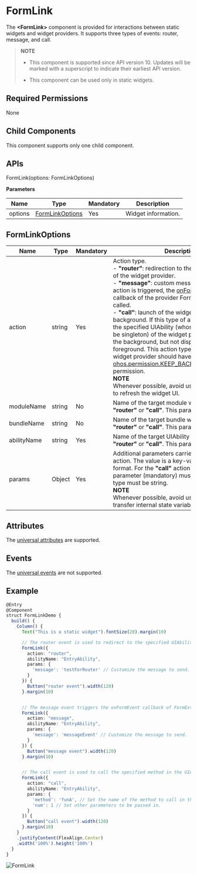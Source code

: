 # FormLink

The **\<FormLink>** component is provided for interactions between static widgets and widget providers. It supports three types of events: router, message, and call.

> **NOTE**
>
> - This component is supported since API version 10. Updates will be marked with a superscript to indicate their earliest API version.
>
> - This component can be used only in static widgets.
>

## Required Permissions

None

## Child Components

This component supports only one child component.

## APIs

FormLink(options: FormLinkOptions)

**Parameters**

| Name      | Type                           | Mandatory  | Description  |
| --------- | ------------------------------- | ---- | ------ |
| options | [FormLinkOptions](#formlinkoptions) | Yes   | Widget information.|

## FormLinkOptions

| Name     | Type| Mandatory| Description                                                    |
| ----------- | -------- | ---- | ------------------------------------------------------------ |
| action      | string   | Yes  | Action type.<br>- **"router"**: redirection to the specified UIAbility of the widget provider.<br>- **"message"**: custom message. If this type of action is triggered, the [onFormEvent()](../apis/js-apis-app-form-formExtensionAbility.md#onformevent) lifecycle callback of the provider FormExtensionAbility is called.<br>- **"call"**: launch of the widget provider in the background. If this type of action is triggered, the specified UIAbility (whose [launch type](../../application-models/uiability-launch-type.md) must be singleton) of the widget provider is started in the background, but not displayed in the foreground. This action type requires that the widget provider should have the [ohos.permission.KEEP_BACKGROUND_RUNNING](../../security/permission-list.md#ohospermissionkeep_background_running) permission.<br>**NOTE**<br>Whenever possible, avoid using the router event to refresh the widget UI.|
| moduleName  | string   | No  | Name of the target module when **action** is **"router"** or **"call"**. This parameter is optional. |
| bundleName  | string   | No  | Name of the target bundle when **action** is **"router"** or **"call"**. This parameter is optional.   |
| abilityName | string   | Yes  | Name of the target UIAbility when **action** is **"router"** or **"call"**. This parameter is mandatory.|
| params      | Object   | Yes  | Additional parameters carried in the current action. The value is a key-value pair in JSON format. For the **"call"** action type, the **method** parameter (mandatory) must be set and its value type must be string.<br>**NOTE**<br>Whenever possible, avoid using **params** to transfer internal state variables of widgets.|

## Attributes

The [universal attributes](ts-universal-attributes-size.md) are supported.

## Events

The [universal events](ts-universal-events-click.md) are not supported.

## Example

```ts
@Entry
@Component
struct FormLinkDemo {
  build() {
    Column() {
      Text("This is a static widget").fontSize(20).margin(10)

      // The router event is used to redirect to the specified UIAbility from the static widget.
      FormLink({
        action: "router",
        abilityName: "EntryAbility",
        params: {
          'message': 'testForRouter' // Customize the message to send.
        }
      }) {
        Button("router event").width(120)
      }.margin(10)


      // The message event triggers the onFormEvent callback of FormExtensionAbility.
      FormLink({
        action: "message",
        abilityName: "EntryAbility",
        params: {
          'message': 'messageEvent' // Customize the message to send.
        }
      }) {
        Button("message event").width(120)
      }.margin(10)


      // The call event is used to call the specified method in the UIAbility.
      FormLink({
        action: "call",
        abilityName: "EntryAbility",
        params: {
          'method': 'funA', // Set the name of the method to call in the EntryAbility.
          'num': 1 // Set other parameters to be passed in.
        }
      }) {
        Button("call event").width(120)
      }.margin(10)
    }
    .justifyContent(FlexAlign.Center)
    .width('100%').height('100%')
  }
}
```

![FormLink](figures/formLink.jpeg)
